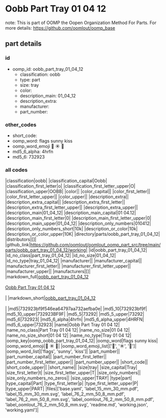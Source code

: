 # Oobb Part Tray 01 04 12  

note: This is part of OOMP the Oopen Organization Method For Parts. For more details: https://github.com/oomlout/oomp_base

##  part details





### id
* oomp_id: oobb_part_tray_01_04_12
  * classification: oobb
  * type: part
  * size: tray
  * color: 
  * description_main: 01_04_12
  * description_extra: 
  * manufacturer: 
  * part_number: 

### other_codes
* short_code: 
* oomp_word: flags sunny kiss
* oomp_word_emoji :flags: :sunny: :kiss:
* md5_6_alpha: 4hrfn
* md5_6: 732923

### all codes 
|classification|oobb|
|classification_capital|Oobb|
|classification_first_letter|o|
|classification_first_letter_upper|O|
|classification_upper|OOBB|
|color||
|color_capital||
|color_first_letter||
|color_first_letter_upper||
|color_upper||
|description_extra||
|description_extra_capital||
|description_extra_first_letter||
|description_extra_first_letter_upper||
|description_extra_upper||
|description_main|01_04_12|
|description_main_capital|01 04.12|
|description_main_first_letter|0|
|description_main_first_letter_upper|0|
|description_main_upper|01_04_12|
|description_only_numbers|010412|
|description_only_numbers_short|10k|
|description_or_color|10k|
|description_or_color_upper|10K|
|directory|parts/oobb_part_tray_01_04_12|
|distributors|[]|
|github_link|https://github.com/oomlout/oomlout_oomp_part_src/tree/main/parts/oobb_part_tray_01_04_12/working|
|id|oobb_part_tray_01_04_12|
|id_no_class|part_tray_01_04_12|
|id_no_size|01_04_12|
|id_no_type|tray_01_04_12|
|manufacturer||
|manufacturer_capital||
|manufacturer_first_letter||
|manufacturer_first_letter_upper||
|manufacturer_upper||
|manufacturers|[]|
|markdown_full|[oobb_part_tray_01_04_12](https://github.com/oomlout/oomlout_oomp_part_src/tree/main/parts/oobb_part_tray_01_04_12/working)<br>[](https://github.com/oomlout/oomlout_oomp_part_src/tree/main/parts/oobb_part_tray_01_04_12/working)<br>[Oobb Part Tray 01 04 12](https://github.com/oomlout/oomlout_oomp_part_src/tree/main/parts/oobb_part_tray_01_04_12/working)<br><br>|
|markdown_short|[oobb_part_tray_01_04_12](https://github.com/oomlout/oomlout_oomp_part_src/tree/main/parts/oobb_part_tray_01_04_12/working)<br><br>|
|md5|732923bf9f546ea64797aa732aefba0e|
|md5_10|732923bf9f|
|md5_10_upper|732923BF9F|
|md5_5|73292|
|md5_5_upper|73292|
|md5_6|732923|
|md5_6_alpha|4hrfn|
|md5_6_alpha_upper|4HRFN|
|md5_6_upper|732923|
|name|Oobb Part Tray 01 04 12|
|name_no_class|Part Tray 01 04 12|
|name_no_size|01 04 12|
|name_no_size_short|01 04 12|
|name_no_type|Tray 01 04 12|
|oomp_key|oomp_oobb_part_tray_01_04_12|
|oomp_word|flags sunny kiss|
|oomp_word_emoji|:flags: :sunny: :kiss:|
|oomp_word_emoji_list|[':flags:', ':sunny:', ':kiss:']|
|oomp_word_list|['flags', 'sunny', 'kiss']|
|part_number||
|part_number_capital||
|part_number_first_letter||
|part_number_first_letter_upper||
|part_number_upper||
|short_code||
|short_code_upper||
|short_name||
|size|tray|
|size_capital|Tray|
|size_first_letter|t|
|size_first_letter_upper|T|
|size_only_numbers||
|size_only_numbers_no_zeros||
|size_upper|TRAY|
|type|part|
|type_capital|Part|
|type_first_letter|p|
|type_first_letter_upper|P|
|type_upper|PART|
|files|['base.yaml', 'label_15_mm_30_mm.pdf', 'label_15_mm_30_mm.svg', 'label_76_2_mm_50_8_mm.pdf', 'label_76_2_mm_50_8_mm.svg', 'label_oomlout_76_2_mm_50_8_mm.pdf', 'label_oomlout_76_2_mm_50_8_mm.svg', 'readme.md', 'working.json', 'working.yaml']|
